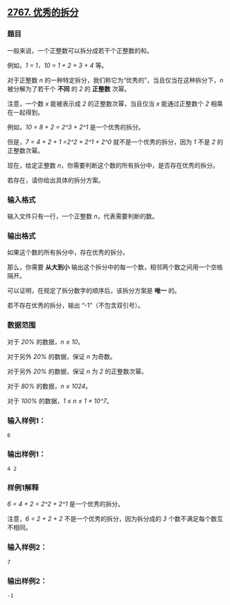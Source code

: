 ## [2767. 优秀的拆分](https://www.acwing.com/problem/content/2769/)

### 题目

一般来说，一个正整数可以拆分成若干个正整数的和。

例如，*1 = 1，10 = 1 + 2 + 3 + 4* 等。

对于正整数 *n* 的一种特定拆分，我们称它为“优秀的”，当且仅当在这种拆分下，*n* 被分解为了若干个 **不同** 的 *2* 的 **正整数** 次幂。

注意，一个数 *x* 能被表示成 *2* 的正整数次幂，当且仅当 *x* 能通过正整数个 *2* 相乘在一起得到。

例如，*10 = 8 + 2 = 2^3 + 2^1* 是一个优秀的拆分。

但是，*7 = 4 + 2 + 1 =2^2 + 2^1 + 2^0* 就不是一个优秀的拆分，因为 *1* 不是 *2* 的正整数次幂。

现在，给定正整数 *n*，你需要判断这个数的所有拆分中，是否存在优秀的拆分。

若存在，请你给出具体的拆分方案。

### 输入格式

输入文件只有一行，一个正整数 *n*，代表需要判断的数。

### 输出格式

如果这个数的所有拆分中，存在优秀的拆分。

那么，你需要 **从大到小** 输出这个拆分中的每一个数，相邻两个数之间用一个空格隔开。

可以证明，在规定了拆分数字的顺序后，该拆分方案是 **唯一** 的。

若不存在优秀的拆分，输出 “-1”（不包含双引号）。

### 数据范围

对于 *20%* 的数据，*n ≤ 10*。

对于另外 *20%* 的数据，保证 *n* 为奇数。

对于另外 *20%* 的数据，保证 *n* 为 *2* 的正整数次幂。

对于 *80%* 的数据，*n ≤ 1024*。

对于 *100%* 的数据，*1 ≤ n ≤ 1 × 10^7*。

### 输入样例1：

```
6
```

### 输出样例1：

```
4 2
```

### 样例1解释

*6 = 4 + 2 = 2^2 + 2^1* 是一个优秀的拆分。

注意，*6 = 2 + 2 + 2* 不是一个优秀的拆分，因为拆分成的 *3* 个数不满足每个数互不相同。

### 输入样例2：

```
7
```

### 输出样例2：

```
-1
```
